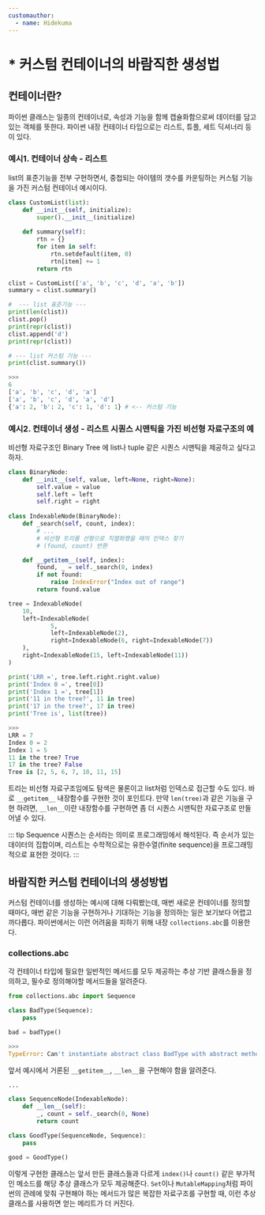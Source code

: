 ```yaml
---
customauthor:
  - name: Hidekuma
---
```

# * 커스텀 컨테이너의 바람직한 생성법
<Author/>

## 컨테이너란?
파이썬 클래스는 일종의 컨테이너로, 속성과 기능을 함께 캡슐화함으로써 데이터를 담고 있는 객체를 뜻한다. 파이썬 내장 컨테이너 타입으로는 리스트, 튜플, 세트 딕셔너리 등이 있다.

### 예시1. 컨테이너 상속 - 리스트
list의 표준기능을 전부 구현하면서, 중첩되는 아이템의 갯수를 카운팅하는 커스텀 기능을 가진 커스텀 컨테이너 예시이다.
```python
class CustomList(list):
    def __init__(self, initialize):
        super().__init__(initialize)
    
    def summary(self):
        rtn = {}
        for item in self:
            rtn.setdefault(item, 0)
            rtn[item] += 1
        return rtn

clist = CustomList(['a', 'b', 'c', 'd', 'a', 'b'])
summary = clist.summary()

#  --- list 표준기능 --- 
print(len(clist))
clist.pop() 
print(repr(clist))
clist.append('d')
print(repr(clist))

# --- list 커스텀 기능 ---
print(clist.summary())

>>>
6
['a', 'b', 'c', 'd', 'a']
['a', 'b', 'c', 'd', 'a', 'd']
{'a': 2, 'b': 2, 'c': 1, 'd': 1} # <-- 커스텀 기능
```

### 예시2. 컨테이너 생성 - 리스트 시퀀스 시맨틱을 가진 비선형 자료구조의 예
비선형 자료구조인 Binary Tree 에 list나 tuple 같은 시퀀스 시맨틱을 제공하고 싶다고 하자.

```python
class BinaryNode:
    def __init__(self, value, left=None, right=None):
        self.value = value
        self.left = left
        self.right = right
        
class IndexableNode(BinaryNode):
    def _search(self, count, index):
        # ...
        # 비선형 트리를 선형으로 직렬화했을 때의 인덱스 찾기
		# (found, count) 반환

    def __getitem__(self, index):
        found, _ = self._search(0, index)
        if not found:
            raise IndexError("Index out of range")
        return found.value

tree = IndexableNode(
	10,
	left=IndexableNode(
			5,
			left=IndexableNode(2),
			right=IndexableNode(6, right=IndexableNode(7))
	),
	right=IndexableNode(15, left=IndexableNode(11))
)

print('LRR =', tree.left.right.right.value)
print('Index 0 =', tree[0])
print('Index 1 =', tree[1])
print('11 in the tree?', 11 in tree)
print('17 in the tree?', 17 in tree)
print('Tree is', list(tree))

>>>
LRR = 7
Index 0 = 2
Index 1 = 5
11 in the tree? True
17 in the tree? False
Tree is [2, 5, 6, 7, 10, 11, 15]
```
트리는 비선형 자료구조임에도 탐색은 물론이고 list처럼 인덱스로 접근할 수도 있다. 바로 `__getitem__` 내장함수를 구현한 것이 포인트다. 만약 `len(tree)`과 같은 기능을 구현 하려면, `__len__`이란 내장함수를 구현하면 좀 더 시퀀스 시맨틱한 자료구조로 만들어낼 수 있다.

::: tip Sequence 
시퀀스는 순서라는 의미로 프로그래밍에서 해석된다. 즉 순서가 있는 데이터의 집합이며, 리스트는 수학적으로는 유한수열(finite sequence)을 프로그래밍적으로 표현한 것이다.
:::

## 바람직한 커스텀 컨테이너의 생성방법
커스텀 컨테이너를 생성하는 예시에 대해 다뤄봤는데, 매번 새로운 컨테이너를 정의할 때마다, 매번 같은 기능을 구현하거나 기대하는 기능을 정의하는 일은 보기보다 어렵고 까다롭다. 파이썬에서는 이런 어려움을 피하기 위해 내장 `collections.abc`를 이용한다.

### collections.abc
각 컨테이너 타입에 필요한 일반적인 메서드를 모두 제공하는 추상 기반 클래스들을 정의하고, 필수로 정의해야할 메서드들을 알려준다.

```python
from collections.abc import Sequence

class BadType(Sequence):
    pass

bad = badType()

>>>
TypeError: Can't instantiate abstract class BadType with abstract methods __getitem__, __len__
```

앞서 예시에서 거론된 `__getitem__`, `__len__`을 구현해야 함을 알려준다.

```python
...

class SequenceNode(IndexableNode):
    def __len__(self):
        _, count = self._search(0, None)
        return count

class GoodType(SequenceNode, Sequence):
    pass

good = GoodType()
```
이렇게 구현한 클래스는 앞서 만든 클래스들과 다르게 `index()`나 `count()` 같은 부가적인 메소드를 해당 추상 클래스가 모두 제공해준다.
`Set`이나 `MutableMapping`처럼 파이썬의 관례에 맞춰 구현해야 하는 메서드가 많은 복잡한 자료구조를 구현할 때, 이런 추상 클래스를 사용하면 얻는 메리트가 더 커진다.
